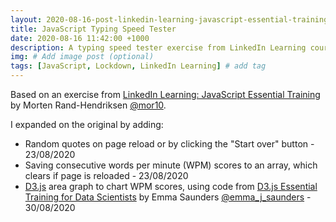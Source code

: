 ```yaml
---
layout: 2020-08-16-post-linkedin-learning-javascript-essential-training
title: JavaScript Typing Speed Tester
date: 2020-08-16 11:42:00 +1000
description: A typing speed tester exercise from LinkedIn Learning course JavaScript Essential Training by Morten Rand-Hendriksen. # Add post description (optional)
img: # Add image post (optional)
tags: [JavaScript, Lockdown, LinkedIn Learning] # add tag
---
```


Based on an exercise from [LinkedIn Learning: JavaScript Essential Training](https://www.linkedin.com/learning/javascript-essential-training-3) by Morten Rand-Hendriksen [@mor10](https://twitter.com/mor10).

I expanded on the original by adding:
  * Random quotes on page reload or by clicking the "Start over" button - 23/08/2020
  * Saving consecutive words per minute (WPM) scores to an array, which clears if page is reloaded - 23/08/2020
  * [D3.js](https://d3js.org/) area graph to chart WPM scores, using code from [D3.js Essential Training for Data Scientists](https://www.linkedin.com/learning/d3-js-essential-training-for-data-scientists/creating-a-linear-axis) by Emma Saunders [@emma_j_saunders](https://twitter.com/emma_j_saunders) - 30/08/2020